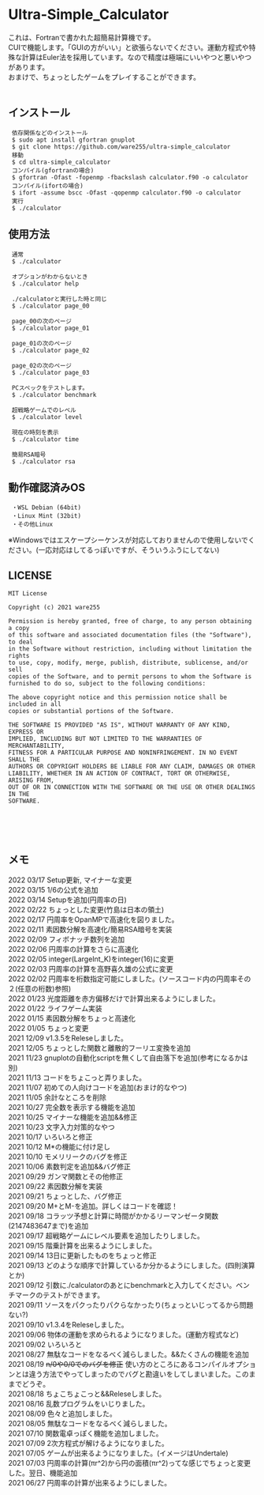 # Ultra-Simple_Calculator
これは、Fortranで書かれた超簡易計算機です。<br>
CUIで機能します。「GUIの方がいい」と欲張らないでください。運動方程式や特殊な計算はEuler法を採用しています。なので精度は極端にいいやつと悪いやつがあります。<br>
おまけで、ちょっとしたゲームをプレイすることができます。<br><br>
## インストール
     依存関係などのインストール
     $ sudo apt install gfortran gnuplot
     $ git clone https://github.com/ware255/ultra-simple_calculator
     移動
     $ cd ultra-simple_calculator
     コンパイル(gfortranの場合)
     $ gfortran -Ofast -fopenmp -fbackslash calculator.f90 -o calculator
     コンパイル(ifortの場合)
     $ ifort -assume bscc -Ofast -qopenmp calculator.f90 -o calculator
     実行
     $ ./calculator
## 使用方法
     通常
     $ ./calculator
     
     オプションがわからないとき
     $ ./calculator help
     
     ./calculatorと実行した時と同じ
     $ ./calculator page_00
     
     page_00の次のページ
     $ ./calculator page_01
     
     page_01の次のページ
     $ ./calculator page_02
     
     page_02の次のページ
     $ ./calculator page_03
     
     PCスペックをテストします。
     $ ./calculator benchmark
     
     超戦略ゲームでのレベル
     $ ./calculator level

     現在の時刻を表示
     $ ./calculator time

     簡易RSA暗号
     $ ./calculator rsa
## 動作確認済みOS
     ・WSL Debian (64bit)
     ・Linux Mint (32bit)
     ・その他Linux
※Windowsではエスケープシーケンスが対応しておりませんので使用しないでください。(一応対応はしてるっぽいですが、そういうふうにしてない)
## LICENSE
```
MIT License

Copyright (c) 2021 ware255

Permission is hereby granted, free of charge, to any person obtaining a copy
of this software and associated documentation files (the "Software"), to deal
in the Software without restriction, including without limitation the rights
to use, copy, modify, merge, publish, distribute, sublicense, and/or sell
copies of the Software, and to permit persons to whom the Software is
furnished to do so, subject to the following conditions:

The above copyright notice and this permission notice shall be included in all
copies or substantial portions of the Software.

THE SOFTWARE IS PROVIDED "AS IS", WITHOUT WARRANTY OF ANY KIND, EXPRESS OR
IMPLIED, INCLUDING BUT NOT LIMITED TO THE WARRANTIES OF MERCHANTABILITY,
FITNESS FOR A PARTICULAR PURPOSE AND NONINFRINGEMENT. IN NO EVENT SHALL THE
AUTHORS OR COPYRIGHT HOLDERS BE LIABLE FOR ANY CLAIM, DAMAGES OR OTHER
LIABILITY, WHETHER IN AN ACTION OF CONTRACT, TORT OR OTHERWISE, ARISING FROM,
OUT OF OR IN CONNECTION WITH THE SOFTWARE OR THE USE OR OTHER DEALINGS IN THE
SOFTWARE.
```
<br><br><br>
## メモ
2022 03/17 Setup更新, マイナーな変更<br>
2022 03/15 1/6の公式を追加<br>
2022 03/14 Setupを追加(円周率の日)<br>
2022 02/22 ちょっとした変更(竹島は日本の領土)<br>
2022 02/17 円周率をOpanMPで高速化を図りました。<br>
2022 02/11 素因数分解を高速化/簡易RSA暗号を実装<br>
2022 02/09 フィボナッチ数列を追加<br>
2022 02/06 円周率の計算をさらに高速化<br>
2022 02/05 integer(LargeInt_K)をinteger(16)に変更<br>
2022 02/03 円周率の計算を高野喜久雄の公式に変更<br>
2022 02/02 円周率を桁数指定可能にしました。(ソースコード内の円周率その２(任意の桁数)参照)<br>
2022 01/23 光度距離を赤方偏移だけで計算出来るようにしました。<br>
2022 01/22 ライフゲーム実装<br>
2022 01/15 素因数分解をちょっと高速化<br>
2022 01/05 ちょっと変更<br>
2021 12/09 v1.3.5をReleseしました。<br>
2021 12/05 ちょっとした関数と離散的フーリエ変換を追加<br>
2021 11/23 gnuplotの自動化scriptを無くして自由落下を追加(参考になるかは別)<br>
2021 11/13 コードをちょこっと弄りました。<br>
2021 11/07 初めての人向けコードを追加(おまけ的なやつ)<br>
2021 11/05 余計なところを削除<br>
2021 10/27 完全数を表示する機能を追加<br>
2021 10/25 マイナーな機能を追加&&修正<br>
2021 10/23 文字入力対策的なやつ<br>
2021 10/17 いろいろと修正<br>
2021 10/12 M*の機能に付け足し<br>
2021 10/10 モメリリークのバグを修正<br>
2021 10/06 素数判定を追加&&バグ修正<br>
2021 09/29 ガンマ関数とその他修正<br>
2021 09/22 素因数分解を実装<br>
2021 09/21 ちょっとした、バグ修正<br>
2021 09/20 M+とM-を追加。詳しくはコードを確認！<br>
2021 09/18 コラッツ予想と計算に時間がかかるリーマンゼータ関数(2147483647まで)を追加<br>
2021 09/17 超戦略ゲームにレベル要素を追加したりしました。<br>
2021 09/15 階乗計算を出来るようにしました。<br>
2021 09/14 13日に更新したものをちょっと修正<br>
2021 09/13 どのような順序で計算しているか分かるようにしました。(四則演算とか)<br>
2021 09/12 引数に./calculatorのあとにbenchmarkと入力してください。ベンチマークのテストができます。<br>
2021 09/11 ソースをパクったりパクらなかったり(ちょっといじってるから問題ない?)<br>
2021 09/10 v1.3.4をReleseしました。<br>
2021 09/06 物体の運動を求められるようになりました。(運動方程式など)<br>
2021 09/02 いろいろと<br>
2021 08/27 無駄なコードをなるべく減らしました。&&たくさんの機能を追加<br>
2021 08/19 ~~n/0や0/0でのバグを修正~~ 使い方のところにあるコンパイルオプションとは違う方法でやってしまったのでバグと勘違いをしてしまいました。このままでどうぞ。<br>
2021 08/18 ちょこちょこっと&&Releseしました。<br>
2021 08/16 乱数プログラムをいじりました。<br>
2021 08/09 色々と追加しました。<br>
2021 08/05 無駄なコードをなるべく減らしました。<br>
2021 07/10 関数電卓っぽく機能を追加しました。<br>
2021 07/09 2次方程式が解けるようになりました。<br>
2021 07/05 ゲームが出来るようになりました。(イメージはUndertale)<br>
2021 07/03 円周率の計算(πr^2)から円の面積(πr^2)ってな感じでちょっと変更した。翌日、機能追加<br>
2021 06/27 円周率の計算が出来るようにしました。
